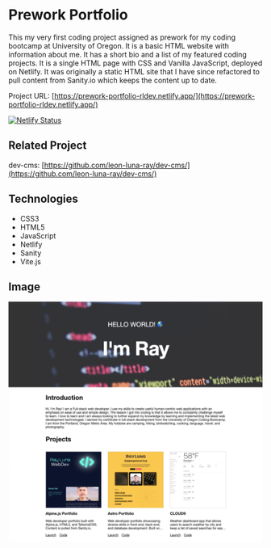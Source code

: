 # Prework Portfolio
This my very first coding project assigned as prework for my coding bootcamp at University of Oregon. It is a basic HTML website with information about me. It has a short bio and a list of my featured coding projects. It is a single HTML page with CSS and Vanilla JavaScript, deployed on Netlify. It was originally a static HTML site that I have since refactored to pull content from Sanity.io which keeps the content up to date.

Project URL: [https://prework-portfolio-rldev.netlify.app/](https://prework-portfolio-rldev.netlify.app/)

[![Netlify Status](https://api.netlify.com/api/v1/badges/d2a36414-f3dc-4cce-81e7-b3ef1036f151/deploy-status)](https://app.netlify.com/sites/prework-portfolio-rldev/deploys)

## Related Project
dev-cms: [https://github.com/leon-luna-ray/dev-cms/](https://github.com/leon-luna-ray/dev-cms/)

## Technologies
- CSS3
- HTML5
- JavaScript
- Netlify
- Sanity
- Vite.js

## Image
![Screenshot](./public/img/project-grid.png)
